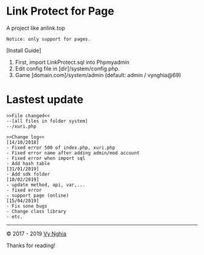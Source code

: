 # Link Protect for Page
A project like anlink.top
```
Notice: only support for pages.
```

[Install Guide]
1. First, import LinkProtect.sql into Phpmyadmin
2. Edit config file in [dir]/system/config.php.
3. Game [domain.com]/system/admin (default: admin / vynghia@69)

# Lastest update
```
>>File changed<<
--[all files in folder system]
--/xuri.php

>>Change log<<
[14/10/2018]
- Fixed error 500 of index.php, xuri.php
- Fixed error name after adding admin/mod account
- Fixed error when import sql
- Add hash table
[31/01/2019]
- Add sdk folder
[10/02/2019]
- update method, api, var,...
- fixed error
- support page (online)
[15/04/2019]
- Fix sone bugs
- Change class library
- etc.
```

---
© 2017 - 2019 [Vy Nghia](https://www.facebook.com/pagevynghia)

Thanks for reading!
